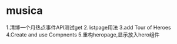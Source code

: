 # musica
1.清博一个月热点事件API测试get
2.listpage用法
3.add Tour of Heroes
4.Create and use Compnents
5.重构heropage,显示放入hero组件

